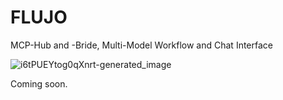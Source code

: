 # FLUJO
MCP-Hub and -Bride, Multi-Model Workflow and Chat Interface 

![i6tPUEYtog0qXnrt-generated_image](https://github.com/user-attachments/assets/881ad34c-73fa-4b71-ba47-123b5da8e05e)

Coming soon.

